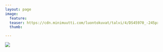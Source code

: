 ```yaml
---
layout: page
image:
  feature:
  teaser: https://cdn.minimuutti.com/luontokuvat/talvi/4/DS45970_-245px.jpg
  thumb:

---
```


![](https://cdn.minimuutti.com/luontokuvat/talvi/4/DS45970_-800px.jpg)
